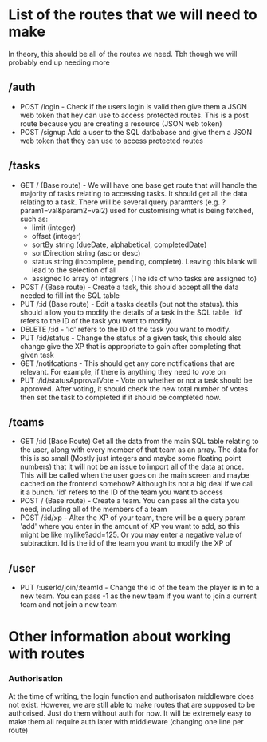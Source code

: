 # List of the routes that we will need to make #
In theory, this should be all of the routes we need. Tbh though we will probably end up needing more

## /auth ##
 - POST /login - Check if the users login is valid then give them a JSON web token that hey can use to access protected routes. This is a post route because you are creating a resource (JSON web token)
 - POST /signup Add a user to the SQL datbabase and give them a JSON web token that they can use to access protected routes


## /tasks ##
- GET / (Base route) - We will have one base get route that will handle the majority of tasks relating to accessing tasks. It should get all the data relating to a task. There will be several query paramters (e.g. ?param1=val&param2=val2) used for customising what is being fetched, such as:
    * limit (integer)
    * offset (integer)
    * sortBy string (dueDate, alphabetical, completedDate)
    * sortDirection string (asc or desc)
    * status string (incomplete, pending, complete). Leaving this blank will lead to the selection of all
    * assignedTo array of integrers (The ids of who tasks are assigned to)
- POST / (Base route) - Create a task, this should accept all the data needed to fill int the SQL table
- PUT /:id (Base route) - Edit a tasks deatils (but not the status). this should allow you to modify the details of a task in the SQL table. 'id' refers to the ID of the task you want to modify.
- DELETE /:id  - 'id' refers to the ID of the task you want to modify.
- PUT /:id/status - Change the status of a given task, this should also change give the XP that is appropriate to gain after completing that given task 
- GET /notifcations - This should get any core notifications that are relevant. For example, if there is anything they need to vote on 
- PUT :/id/statusApprovalVote - Vote on whether or not a task should be approved. After voting, it should check the new total number of votes then set the task to completed if it should be completed now.
## /teams ##
- GET /:id (Base Route) Get all the data from the main SQL table relating to the user, along with every member of that team as an array. The data for this is so small (Mostly just integers and maybe some floating point numbers) that it will not be an issue to import all of the data at once. This will be called when the user goes on the main screen and maybe cached on the frontend somehow? Although its not a big deal if we call it a bunch. 'id' refers to the ID of the team you want to access
- POST / (Base route) - Create a team. You can pass all the data you need, including all of the members of a team
- POST /:id/xp - Alter the XP of your team, there will be a query param 'add' where you enter in the amount of XP you want to add, so this might be like mylike?add=125. Or you may enter a negative value of subtraction. Id is the id of the team you want to modify the XP of

## /user ##
 - PUT /:userId/join/:teamId - Change the id of the team the player is in to a new team. You can pass -1 as the new team if you want to join a current team and not join a new team 

 # Other information about working with routes #

### Authorisation ###
At the time of writing, the login function and authorisaton middleware does not exist. However, we are still able to make routes that are supposed to be authorised. Just do them without auth for now. It will be extremely easy to make them all require auth later with middleware (changing one line per route)